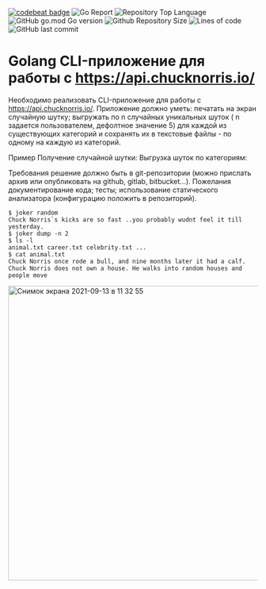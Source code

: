 [![codebeat badge](https://codebeat.co/badges/e57d8a4f-0e62-4d0c-89c7-02707ac7b652)](https://codebeat.co/projects/github-com-nsr888-golang_cli_chucknorris-main)
![Go Report](https://goreportcard.com/badge/github.com/nsr888/golang_cli_chucknorris)
![Repository Top Language](https://img.shields.io/github/languages/top/nsr888/golang_cli_chucknorris)
![GitHub go.mod Go version](https://img.shields.io/github/go-mod/go-version/nsr888/golang_cli_chucknorris)
![Github Repository Size](https://img.shields.io/github/repo-size/nsr888/golang_cli_chucknorris)
![Lines of code](https://img.shields.io/tokei/lines/github/nsr888/golang_cli_chucknorris)
![GitHub last commit](https://img.shields.io/github/last-commit/nsr888/golang_cli_chucknorris)

# Golang CLI-приложение для работы с https://api.chucknorris.io/

Необходимо реализовать CLI-приложение для работы с https://api.chucknorris.io/. Приложение должно уметь: печатать на экран случайную шутку; выгружать по n случайных уникальных шуток ( n задается пользователем, дефолтное значение 5) для каждой из существующих категорий и сохранять их в текстовые файлы - по одному на каждую из категорий.

Пример Получение случайной шутки: Выгрузка шуток по категориям:

Требования решение должно быть в git-репозитории (можно прислать архив или опубликовать на github, gitlab, bitbucket...). Пожелания документирование кода; тесты; использование статического анализатора (конфигурацию положить в репозиторий).

```
$ joker random
Chuck Norris`s kicks are so fast ..you probably wudnt feel it till yesterday.
$ joker dump -n 2
$ ls -l
animal.txt career.txt celebrity.txt ...
$ cat animal.txt
Chuck Norris once rode a bull, and nine months later it had a calf. Chuck Norris does not own a house. He walks into random houses and people move
```
<img width="594" alt="Снимок экрана 2021-09-13 в 11 32 55" src="https://user-images.githubusercontent.com/12528718/133051087-bdd92b95-e183-4f6b-8c0b-715d11722634.png">
